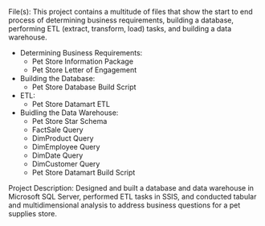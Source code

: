 File(s): This project contains a multitude of files that show the start to end process of determining business requirements, building a database, performing ETL (extract, transform, load) tasks, and building a data warehouse. 

- Determining Business Requirements:
    - Pet Store Information Package
    - Pet Store Letter of Engagement
- Building the Database:
    - Pet Store Database Build Script
- ETL:
    - Pet Store Datamart ETL
- Buidling the Data Warehouse:
    - Pet Store Star Schema
    - FactSale Query
    - DimProduct Query
    - DimEmployee Query
    - DimDate Query
    - DimCustomer Query
    - Pet Store Datamart Build Script

Project Description: Designed and built a database and data warehouse in Microsoft SQL Server, performed ETL tasks in SSIS, and conducted tabular and multidimensional analysis to address business questions for a pet supplies store.
